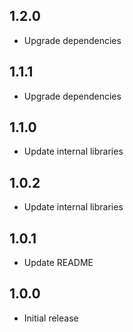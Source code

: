 ## 1.2.0

* Upgrade dependencies

## 1.1.1

* Upgrade dependencies

## 1.1.0

* Update internal libraries

## 1.0.2

* Update internal libraries

## 1.0.1

* Update README

## 1.0.0

* Initial release
